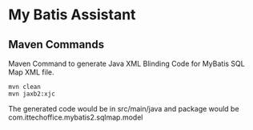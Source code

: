 # My Batis Assistant


## Maven Commands
Maven Command to generate Java XML Blinding Code for MyBatis SQL Map XML file.
```
mvn clean
mvn jaxb2:xjc
``` 
The generated code would be in src/main/java and package would be com.ittechoffice.mybatis2.sqlmap.model